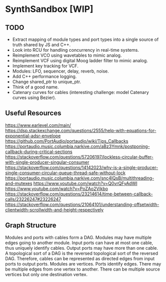 # SynthSandbox [WIP]



## TODO
* Extract mapping of module types and port types into a single source of truth shared by JS and C++.
* Look into RCU for handling concurrency in real-time systems.
* Reimplement VCO using wavetables to mimic analog.
* Reimplement VCF using digital Moog ladder filter to mimic analog.
* Implement key tracking for VCF.
* Modules: LFO, sequencer, delay, reverb, noise.
* Add C++ performance logging.
* Change shared_ptr to unique_ptr.
* Think of a good name.
* Catenary curves for cables (interesting challenge: model Catenary curves using Bezier).

## Useful Resources
https://www.earlevel.com/main/
https://dsp.stackexchange.com/questions/2555/help-with-equations-for-exponential-adsr-envelope
https://github.com/PortAudio/portaudio/wiki/Tips_Callbacks
https://portaudio.music.columbia.narkive.com/aBz3Ymnk/postponing-callback-during-critical-sections
https://stackoverflow.com/questions/57206197/lockless-circular-buffer-with-single-producer-singular-consumer
https://stackoverflow.com/questions/14142023/why-is-a-single-producer-single-consumer-circular-queue-thread-safe-without-lock
https://portaudio.music.columbia.narkive.com/snc4IQsB/multithreading-and-mutexes
https://www.youtube.com/watch?v=Q0vrQFyAdWI
https://www.youtube.com/watch?v=PoZAo2Vikbo
https://stackoverflow.com/questions/23214614/time-between-callback-calls/23226247#23226247
https://stackoverflow.com/questions/21064101/understanding-offsetwidth-clientwidth-scrollwidth-and-height-respectively

## Graph Structure
Modules and ports with cables form a DAG.
Modules may have multiple edges going to another module.
Input ports can have at most one cable, thus uniquely identify cables.
Output ports may have more than one cable.
A topological sort of a DAG is the reversed topological sort of the reversed DAG. Therefore, cables can be represented as directed edges from input ports to output ports.
Modules are vertices. Ports identify edges. There may be multiple edges from one vertex to another.
There can be multiple source vertices but only one destination vertex.

